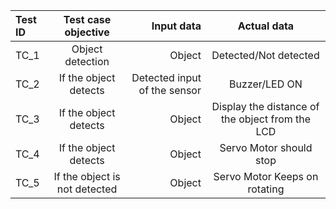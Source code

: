 
| Test ID | Test case objective | Input data | Actual data |
| :------------ |:---------------:| ----------------:|:------------:|
| TC_1     | Object detection | Object| Detected/Not detected |
| TC_2     | If the object detects |  Detected input of the sensor | Buzzer/LED ON |
| TC_3 | If the object detects | Object | Display the distance of the object from the LCD |
| TC_4 | If the object detects | Object | Servo Motor should stop | 
| TC_5 | If the object is not detected | Object | Servo Motor Keeps on rotating |

